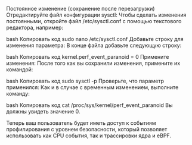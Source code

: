 Постоянное изменение (сохранение после перезагрузки)
Отредактируйте файл конфигурации sysctl: Чтобы сделать изменения постоянными, откройте файл /etc/sysctl.conf с помощью текстового редактора, например:

bash
Копировать код
sudo nano /etc/sysctl.conf
Добавьте строку для изменения параметра: В конце файла добавьте следующую строку:

bash
Копировать код
kernel.perf_event_paranoid = 0
Примените изменения: После того как вы сохранили изменения, примените их командой:

bash
Копировать код
sudo sysctl -p
Проверьте, что параметр применился: Как и в случае с временным изменением, выполните команду:

bash
Копировать код
cat /proc/sys/kernel/perf_event_paranoid
Вы должны увидеть значение 0.

Теперь ваш пользователь будет иметь доступ к событиям профилирования с уровнем безопасности, который позволяет использовать как CPU события, так и трассировки ядра и eBPF.






